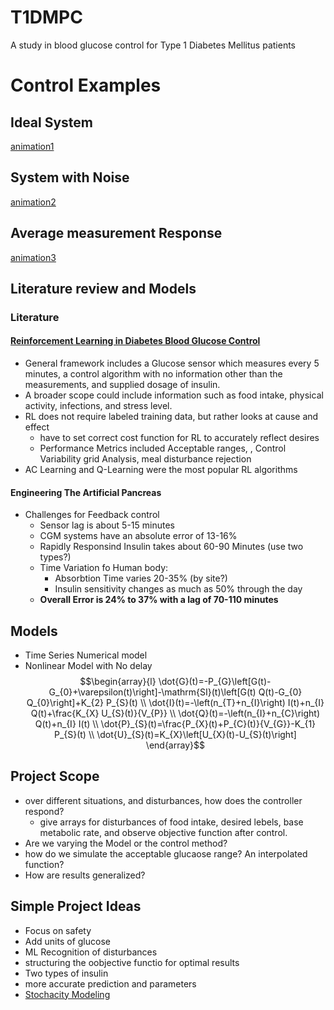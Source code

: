 # T1DMPC
A study in blood glucose control for Type 1 Diabetes Mellitus patients

# Control Examples
## Ideal System
[animation1](ideal.gif)
## System with Noise
[animation2](ideal.gif)
## Average measurement Response
[animation3](ideal.gif)

## Literature review and Models
### Literature
#### [Reinforcement Learning in Diabetes Blood Glucose Control](https://www-sciencedirect-com.erl.lib.byu.edu/science/article/pii/S0933365718304548?via%3Dihub)
* General framework includes a Glucose sensor which measures every 5 minutes, a control algorithm with no information other than the measurements, and supplied dosage of insulin.
* A broader scope could include information such as food intake, physical activity, infections, and stress level.
* RL does not require labeled training data, but rather looks at cause and effect
    * have to set correct cost function for RL to accurately reflect desires
    * Performance Metrics included Acceptable ranges, , Control Variability grid Analysis, meal disturbance rejection
* AC Learning and Q-Learning were the most popular RL algorithms  

#### Engineering The Artificial Pancreas
 * Challenges for Feedback control
     * Sensor lag is about 5-15 minutes
     * CGM systems have an absolute error of 13-16%
     * Rapidly Responsind Insulin takes about 60-90 Minutes (use two types?)
     * Time Variation fo Human body:
         * Absorbtion Time varies 20-35% (by site?)
         * Insulin sensitivity changes as much as 50% through the day
     * **Overall Error is 24% to 37% with a lag of 70-110 minutes**
     
     

## Models
 * Time Series Numerical model
 * Nonlinear Model with No delay  
 $$\begin{array}{l}
\dot{G}(t)=-P_{G}\left[G(t)-G_{0}+\varepsilon(t)\right]-\mathrm{SI}(t)\left[G(t) Q(t)-G_{0} Q_{0}\right]+K_{2} P_{S}(t) \\
\dot{I}(t)=-\left(n_{T}+n_{I}\right) I(t)+n_{I} Q(t)+\frac{K_{X} U_{S}(t)}{V_{P}} \\
\dot{Q}(t)=-\left(n_{I}+n_{C}\right) Q(t)+n_{I} I(t) \\
\dot{P}_{S}(t)=\frac{P_{X}(t)+P_{C}(t)}{V_{G}}-K_{1} P_{S}(t) \\
\dot{U}_{S}(t)=K_{X}\left[U_{X}(t)-U_{S}(t)\right]
\end{array}$$



## Project Scope
* over different situations, and disturbances, how does the controller respond?
    * give arrays for disturbances of food intake, desired lebels, base metabolic rate, and observe objective function after control.
* Are we varying the Model or the control method?
* how do we simulate the acceptable glucaose range? An interpolated function?
* How are results generalized?

## Simple Project Ideas
* Focus on safety
* Add units of glucose
* ML Recognition of disturbances
* structuring the oobjective functio for optimal results
* Two types of insulin
* more accurate prediction and parameters
* [Stochacity Modeling](https://apmonitor.com/do/index.php/Main/StochasticOptimalControl) 
